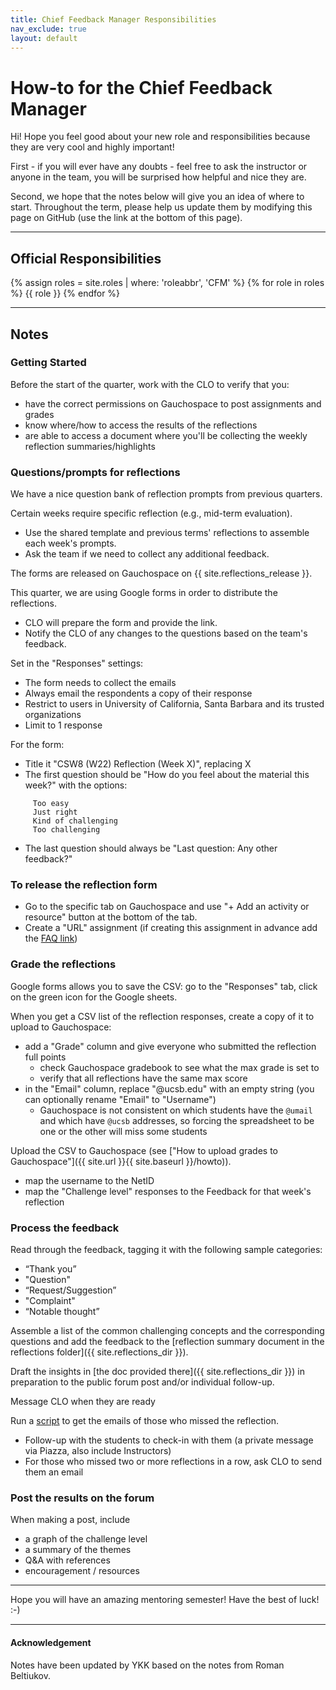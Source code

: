 ```yaml
---
title: Chief Feedback Manager Responsibilities
nav_exclude: true
layout: default
---
```


# How-to for the Chief Feedback Manager

Hi! Hope you feel good about your new role and responsibilities because they are very cool and highly important! 

First - if you will ever have any doubts - feel free to ask the instructor or anyone in the team, you will be surprised how helpful and nice they are. 

Second, we hope that the notes below will give you an idea of where to start. Throughout the term, please help us update them by modifying this page on GitHub (use the link at the bottom of this page).

---

## Official Responsibilities
{% assign roles = site.roles | where: 'roleabbr', 'CFM' %}
{% for role in roles %}
{{ role }}
{% endfor %}

---

## Notes

### Getting Started

Before the start of the quarter, work with the CLO to verify that you:
* have the correct permissions on Gauchospace to post assignments and grades
* know where/how to access the results of the reflections
* are able to access a document where you'll be collecting the weekly reflection summaries/highlights

### Questions/prompts for reflections

We have a nice question bank of reflection prompts from previous quarters.

Certain weeks require specific reflection (e.g., mid-term evaluation).
- Use the shared template and previous terms' reflections to assemble each week's prompts.
- Ask the team if we need to collect any additional feedback.

The forms are released on Gauchospace on {{ site.reflections_release }}.

This quarter, we are using Google forms in order to distribute the reflections.
* CLO will prepare the form and provide the link.
* Notify the CLO of any changes to the questions based on the team's feedback.

Set in the "Responses" settings:
* The form needs to collect the emails
* Always email the respondents a copy of their response
* Restrict to users in University of California, Santa Barbara and its trusted organizations
* Limit to 1 response

For the form:
* Title it "CSW8 (W22) Reflection (Week X)", replacing X
* The first question should be "How do you feel about the material this week?" with the options:
```
     Too easy
     Just right
     Kind of challenging
     Too challenging
```

* The last question should always be "Last question: Any other feedback?"

### To release the reflection form
* Go to the specific tab on Gauchospace and use "+ Add an activity or resource" button at the bottom of the tab.
* Create a "URL" assignment (if creating this assignment in advance add the [FAQ link](https://ucsb-csw8.github.io/w22/faq/#where-do-i-find-the-weekly-reflections))


### Grade the reflections

Google forms allows you to save the CSV: go to the "Responses" tab, click on the green icon for the Google sheets.

When you get a CSV list of the reflection responses, create a copy of it to upload to Gauchospace:
* add a "Grade" column and give everyone who submitted the reflection full points 
    * check Gauchospace gradebook to see what the max grade is set to
    * verify that all reflections have the same max score
* in the "Email" column, replace "@ucsb.edu" with an empty string (you can optionally rename "Email" to "Username")
    * Gauchospace is not consistent on which students have the `@umail` and which have `@ucsb` addresses, so forcing the spreadsheet to be one or the other will miss some students

Upload the CSV to Gauchospace (see ["How to upload grades to Gauchospace"]({{ site.url }}{{ site.baseurl }}/howto)).
* map the username to the NetID 
* map the "Challenge level" responses to the Feedback for that week's reflection


### Process the feedback

Read through the feedback, tagging it with the following sample categories: 
* “Thank you”
* "Question"
* “Request/Suggestion”
* "Complaint"
* “Notable thought”

Assemble a list of the common challenging concepts and the corresponding questions and add the feedback to the [reflection summary document in the reflections folder]({{ site.reflections_dir }}).

Draft the insights in [the doc provided there]({{ site.reflections_dir }}) in preparation to the public forum post and/or individual follow-up.

Message CLO when they are ready

Run a [script](#) to get the emails of those who missed the reflection.
- Follow-up with the students to check-in with them (a private message via Piazza, also include Instructors)
- For those who missed two or more reflections in a row, ask CLO to send them an email


### Post the results on the forum

When making a post, include
* a graph of the challenge level
* a summary of the themes
* Q&A with references
* encouragement / resources


---

Hope you will have an amazing mentoring semester! Have the best of luck! :-)


---

#### Acknowledgement
Notes have been updated by YKK based on the notes from Roman Beltiukov.
